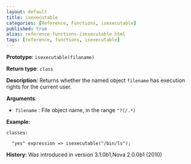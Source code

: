 ```yaml
---
layout: default
title: isexecutable
categories: [Reference, Functions, isexecutable]
published: true
alias: reference-functions-isexecutable.html
tags: [reference, functions, isexecutable]
---
```


**Prototype**: `isexecutable(filaname)`

**Return type**: `class`

**Description:** Returns whether the named object `filename` has execution rights for the current user.

**Arguments**:

* `filename` : File object name, in the range `"?(/.*)`

**Example:**

```cf3
classes:

  "yes" expression => isexecutable("/bin/ls");
```

**History**: Was introduced in version 3.1.0b1,Nova 2.0.0b1 (2010)
